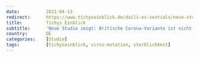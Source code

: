 ```yaml
---
date:          2021-04-13
redirect:      https://www.tichyseinblick.de/daili-es-sentials/neue-studie-zeigt-britische-corona-variante-ist-nicht-toedlicher/
title:         Tichys Einblick
subtitle:      'Neue Studie zeigt: Britische Corona-Variante ist nicht tödlicher - zentrales Argument des Bundeslockdowns bricht weg'
country:       DE
categories:    [Studie]
tags:          [tichyseinblick, virus-mutation, sterblichkeit]
---
```

